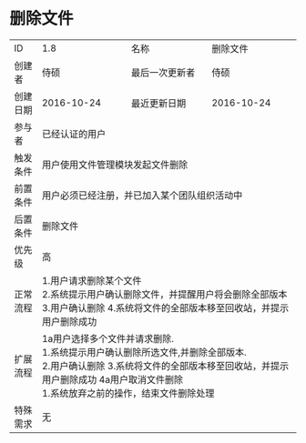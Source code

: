 # 删除文件
<table>
<tbody>
<tr><td>ID</td><td>1.8</td><td>名称</td><td>删除文件</td></tr>
<tr><td>创建者</td><td>侍硕</td><td>最后一次更新者</td><td>侍硕</td></tr>
<tr><td>创建日期</td><td>2016-10-24</td><td>最近更新日期</td><td>2016-10-24</td></tr>
<tr><td>参与者</td><td colspan="3">已经认证的用户</td></tr>
<tr><td>触发条件</td><td colspan="3">用户使用文件管理模块发起文件删除</td></tr>
<tr><td>前置条件</td><td colspan="3">用户必须已经注册，并已加入某个团队组织活动中</td></tr>
<tr><td>后置条件</td><td colspan="3">删除文件</td></tr>
<tr><td>优先级</td><td colspan="3">高</td></tr>
<tr><td>正常流程</td><td colspan="3">
1.用户请求删除某个文件<br>
2.系统提示用户确认删除文件，并提醒用户将会删除全部版本
3.用户确认删除
4.系统将文件的全部版本移至回收站，并提示用户删除成功<br>
</td></tr>
<tr><td>扩展流程</td><td colspan="3">
1a用户选择多个文件并请求删除.<br>
1.系统提示用户确认删除所选文件,并删除全部版本.<br>
2.用户确认删除
3.系统将文件的全部版本移至回收站，并提示用户删除成功
4a用户取消文件删除<br>
1.系统放弃之前的操作，结束文件删除处理
</td></tr>
<tr><td>特殊需求</td><td colspan="3">无 </td></tr>
</tbody>
</table>
